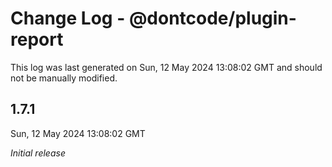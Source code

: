 # Change Log - @dontcode/plugin-report

This log was last generated on Sun, 12 May 2024 13:08:02 GMT and should not be manually modified.

## 1.7.1
Sun, 12 May 2024 13:08:02 GMT

_Initial release_

